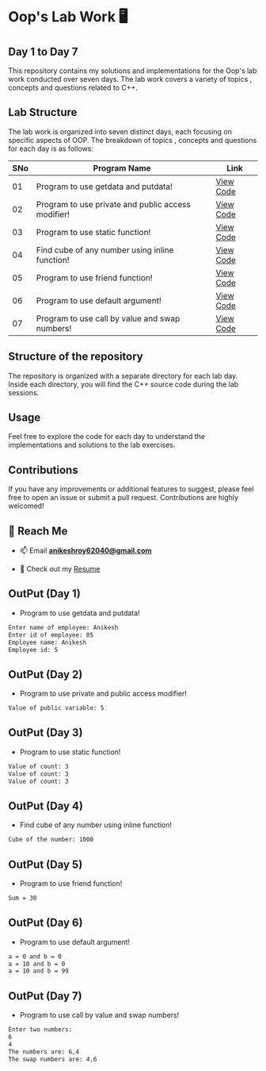 # Oop's Lab Work 🖥️ 
## Day 1 to Day 7
This repository contains my solutions and implementations for the Oop's lab work conducted over seven days. The lab work covers a variety of topics , concepts and questions related to C++.

## Lab Structure
The lab work is organized into seven distinct days, each focusing on specific aspects of OOP. The breakdown of topics , concepts and questions for each day is as follows:

| SNo | Program Name | Link |
| ----------- | ----------- | ----------- |
| 01 | Program to use getdata and putdata! | [View Code](https://github.com/Anikeshroy/Oops-Lab-Work/blob/main/Day1) |
| 02 | Program to use private and public access modifier! | [View Code](https://github.com/Anikeshroy/Oops-Lab-Work/blob/main/Day2) |
| 03 | Program to use static function! | [View Code](https://github.com/Anikeshroy/Oops-Lab-Work/blob/main/Day3) |
| 04 | Find cube of any number using inline function! | [View Code](https://github.com/Anikeshroy/Oops-Lab-Work/blob/main/Day4) |
| 05 | Program to use friend function! | [View Code](https://github.com/Anikeshroy/Oops-Lab-Work/blob/main/Day5) |
| 06 | Program to use default argument! | [View Code](https://github.com/Anikeshroy/Oops-Lab-Work/blob/main/Day6) |
| 07 | Program to use call by value and swap numbers! | [View Code](https://github.com/Anikeshroy/Oops-Lab-Work/blob/main/Day7) |

## Structure of the repository
The repository is organized with a separate directory for each lab day. Inside each directory, you will find the C++ source code during the lab sessions.

## Usage
Feel free to explore the code for each day to understand the implementations and solutions to the lab exercises.

## Contributions
If you have any improvements or additional features to suggest, please feel free to open an issue or submit a pull request. Contributions are highly welcomed!

## 🚀 Reach Me
- 📫 Email **anikeshroy62040@gmail.com**

- 📄 Check out my [Resume](https://resume.io/r/htscIJqIf)



## OutPut (Day 1)
- Program to use getdata and putdata!

```bash
Enter name of employee: Anikesh
Enter id of employee: 05
Employee name: Anikesh
Employee id: 5
```

## OutPut (Day 2)
- Program to use private and public access modifier!
    
```bash
Value of public variable: 5
```

## OutPut (Day 3)
- Program to use static function!
```bash
Value of count: 3
Value of count: 3
Value of count: 3
```

## OutPut (Day 4)
- Find cube of any number using inline function!
```bash
Cube of the number: 1000
```

## OutPut (Day 5)
- Program to use friend function!
```bash
Sum = 30
```

## OutPut (Day 6)
- Program to use default argument!
```bash
a = 0 and b = 0
a = 10 and b = 0
a = 10 and b = 99
```

## OutPut (Day 7)
- Program to use call by value and swap numbers!
```bash
Enter two numbers: 
6
4
The numbers are: 6,4
The swap numbers are: 4,6
```
